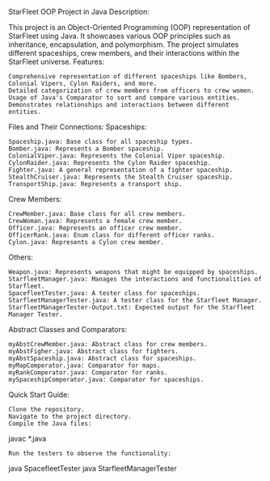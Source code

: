StarFleet OOP Project in Java
Description:

This project is an Object-Oriented Programming (OOP) representation of StarFleet using Java. It showcases various OOP principles such as inheritance, encapsulation, and polymorphism. The project simulates different spaceships, crew members, and their interactions within the StarFleet universe.
Features:

    Comprehensive representation of different spaceships like Bombers, Colonial Vipers, Cylon Raiders, and more.
    Detailed categorization of crew members from officers to crew women.
    Usage of Java's Comparator to sort and compare various entities.
    Demonstrates relationships and interactions between different entities.

Files and Their Connections:
Spaceships:

    Spaceship.java: Base class for all spaceship types.
    Bomber.java: Represents a Bomber spaceship.
    ColonialViper.java: Represents the Colonial Viper spaceship.
    CylonRaider.java: Represents the Cylon Raider spaceship.
    Fighter.java: A general representation of a fighter spaceship.
    StealthCruiser.java: Represents the Stealth Cruiser spaceship.
    TransportShip.java: Represents a transport ship.

Crew Members:

    CrewMember.java: Base class for all crew members.
    CrewWoman.java: Represents a female crew member.
    Officer.java: Represents an officer crew member.
    OfficerRank.java: Enum class for different officer ranks.
    Cylon.java: Represents a Cylon crew member.

Others:

    Weapon.java: Represents weapons that might be equipped by spaceships.
    StarfleetManager.java: Manages the interactions and functionalities of Starfleet.
    SpacefleetTester.java: A tester class for spaceships.
    StarfleetManagerTester.java: A tester class for the Starfleet Manager.
    StarfleetManagerTester-Output.txt: Expected output for the Starfleet Manager Tester.

Abstract Classes and Comparators:

    myAbstCrewMember.java: Abstract class for crew members.
    myAbstFigher.java: Abstract class for fighters.
    myAbstSpaceship.java: Abstract class for spaceships.
    myMapComperator.java: Comparator for maps.
    myRankComperator.java: Comparator for ranks.
    mySpaceshipComperator.java: Comparator for spaceships.

Quick Start Guide:

    Clone the repository.
    Navigate to the project directory.
    Compile the Java files:

javac *.java

    Run the testers to observe the functionality:

java SpacefleetTester
java StarfleetManagerTester
